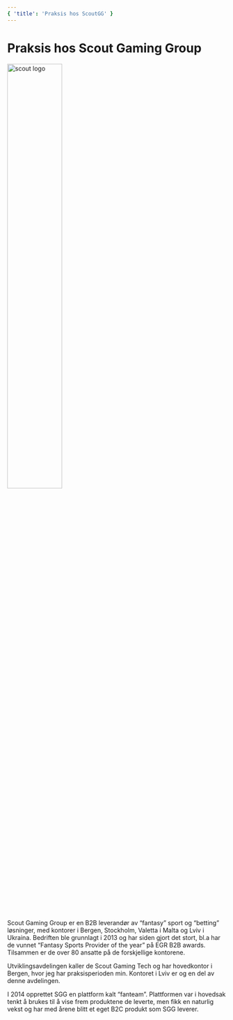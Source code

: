 ```yaml
---
{ 'title': 'Praksis hos ScoutGG' }
---
```


# Praksis hos Scout Gaming Group

<p align="left">
<img :src="$withBase('/images/scout_logo.png')" alt="scout logo" width="50%">
</p>

Scout Gaming Group er en B2B leverandør av “fantasy” sport og “betting” løsninger, med kontorer i Bergen, Stockholm, Valetta i Malta og Lviv i Ukraina. Bedriften ble grunnlagt i 2013 og har siden gjort det stort, bl.a har de vunnet “Fantasy Sports Provider of the year” på EGR B2B awards. Tilsammen er de over 80 ansatte på de forskjellige kontorene.

Utviklingsavdelingen kaller de Scout Gaming Tech og har hovedkontor i Bergen, hvor jeg har praksisperioden min. Kontoret i Lviv er og en del av denne avdelingen.

I 2014 opprettet SGG en plattform kalt “fanteam”. Plattformen var i hovedsak tenkt å brukes til å vise frem produktene de leverte, men fikk en naturlig vekst og har med årene blitt et eget B2C produkt som SGG leverer.
